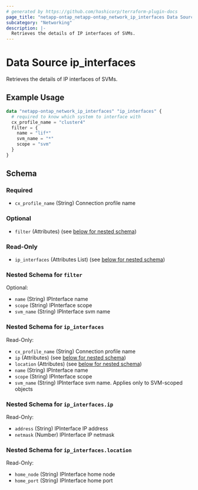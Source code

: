 ```yaml
---
# generated by https://github.com/hashicorp/terraform-plugin-docs
page_title: "netapp-ontap_netapp-ontap_network_ip_interfaces Data Source - terraform-provider-netapp-ontap"
subcategory: "Networking"
description: |-
  Retrieves the details of IP interfaces of SVMs.
---
```


# Data Source ip_interfaces

Retrieves the details of IP interfaces of SVMs.

## Example Usage
```terraform
data "netapp-ontap_network_ip_interfaces" "ip_interfaces" {
  # required to know which system to interface with
  cx_profile_name = "cluster4"
  filter = {
    name = "lif*"
    svm_name = "*"
    scope = "svm"
  }
}
```


<!-- schema generated by tfplugindocs -->
## Schema

### Required

- `cx_profile_name` (String) Connection profile name

### Optional

- `filter` (Attributes) (see [below for nested schema](#nestedatt--filter))

### Read-Only

- `ip_interfaces` (Attributes List) (see [below for nested schema](#nestedatt--ip_interfaces))

<a id="nestedatt--filter"></a>
### Nested Schema for `filter`

Optional:

- `name` (String) IPInterface name
- `scope` (String) IPInterface scope
- `svm_name` (String) IPInterface svm name


<a id="nestedatt--ip_interfaces"></a>
### Nested Schema for `ip_interfaces`

Read-Only:

- `cx_profile_name` (String) Connection profile name
- `ip` (Attributes) (see [below for nested schema](#nestedatt--ip_interfaces--ip))
- `location` (Attributes) (see [below for nested schema](#nestedatt--ip_interfaces--location))
- `name` (String) IPInterface name
- `scope` (String) IPInterface scope
- `svm_name` (String) IPInterface svm name. Applies only to SVM-scoped objects

<a id="nestedatt--ip_interfaces--ip"></a>
### Nested Schema for `ip_interfaces.ip`

Read-Only:

- `address` (String) IPInterface IP address
- `netmask` (Number) IPInterface IP netmask


<a id="nestedatt--ip_interfaces--location"></a>
### Nested Schema for `ip_interfaces.location`

Read-Only:

- `home_node` (String) IPInterface home node
- `home_port` (String) IPInterface home port


